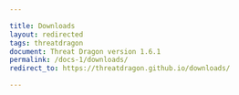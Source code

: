 ```yaml
---

title: Downloads
layout: redirected
tags: threatdragon
document: Threat Dragon version 1.6.1
permalink: /docs-1/downloads/
redirect_to: https://threatdragon.github.io/downloads/

---
```


